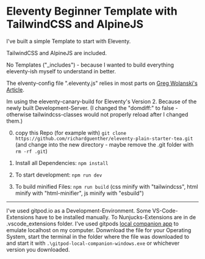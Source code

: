 # Eleventy Beginner Template with TailwindCSS and AlpineJS

I've built a simple Template to start with Eleventy.

TailwindCSS and AlpineJS are included.

No Templates ("_includes") - because I wanted to build everything eleventy-ish myself to understand in better.

The elventy-config file ".eleventy.js" relies in most parts on [Greg Wolanski's Article](https://css-tricks.com/eleventy-starter-with-tailwind-css-alpine-js/).

Im using the eleventy-canary-build for Eleventy's Version 2. Because of the newly built Development-Server. 
(I changed the "domdiff:" to false - otherwise tailwindcss-classes would not properly reload after I changed them.)

0. copy this Repo (for example with) `git clone https://github.com/richardguenther/eleventy-plain-starter-tea.git` (and change into the new directory - maybe remove the .git folder with `rm -rf .git`)

1. Install all Dependencies: `npm install`

2. To start development: `npm run dev`

3. To build minified Files: `npm run build`
    (css minify with "tailwindcss", html minify with "html-minifier", js minify with "esbuild")



---

I've used gitpod.io as a Development-Environment. Some VS-Code-Extensions have to be installed manually. To Nunjucks-Extensions are in de .vscode_extensions folder.
I've used gitpods [local companion app](https://www.gitpod.io/blog/local-app) to emulate localhost on my computer. Donwnload the file for your Operating System, start the terminal in the folder where the file was downloaded to and start it with `.\gitpod-local-companion-windows.exe` or whichever version you downloaded.

